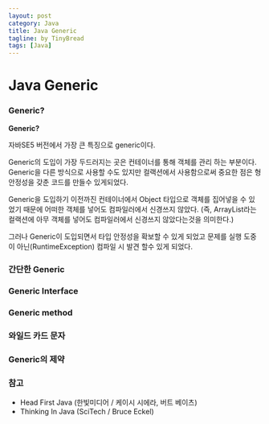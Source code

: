 ```yaml
---
layout: post
category: Java
title: Java Generic
tagline: by TinyBread
tags: [Java]
---
```



<!--more-->



  
# Java Generic


### Generic?



**Generic?**

자바SE5 버전에서 가장 큰 특징으로 generic이다.<br>

Generic의 도입이 가장 두드러지는 곳은 컨테이너를 통해 객체를 관리 하는 부분이다. Generic을 다른 방식으로 사용할 수도 있지만 컬랙션에서 사용함으로써 중요한 점은 형 안정성을 갖춘 코드를 만들수 있게되었다. 

Generic을 도입하기 이전까진 컨테이너에서 Object 타입으로 객체를 집어넣을 수 있었기 때문에 어떠한 객체를 넣어도 컴파일러에서 신경쓰지 않았다. (즉, ArrayList라는 컬랙션에 아무 객체를 넣어도 컴파일러에서 신경쓰지 않았다는것을 의미한다.)

그러나 Generic이 도입되면서 타입 안정성을 확보할 수 있게 되었고 문제를 실행 도중이 아닌(RuntimeException) 컴파일 시 발견 할수 있게 되었다.


### 간단한 Generic
### Generic Interface
### Generic method
### 와일드 카드 문자
### Generic의 제약


### 참고
* Head First Java (한빛미디어 / 케이시 시에라, 버트 베이츠)
* Thinking In Java (SciTech / Bruce Eckel)
